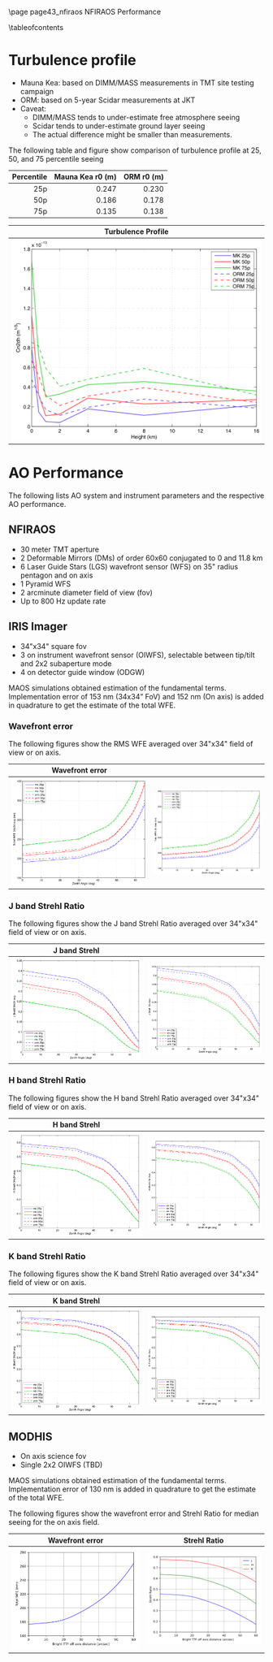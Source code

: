 \page page43_nfiraos NFIRAOS Performance

\tableofcontents
# Turbulence profile

- Mauna Kea: based on DIMM/MASS measurements in TMT site testing campaign
- ORM: based on 5-year Scidar measurements at JKT
- Caveat:
	- DIMM/MASS tends to under-estimate free atmosphere seeing
	- Scidar tends to under-estimate ground layer seeing
	- The actual difference might be smaller than measurements.

The following table and figure show comparison of turbulence profile at 25, 50, and 75 percentile seeing

|Percentile |Mauna Kea r0 (m) | ORM r0 (m)|
|----------:|--------------------:|------------------:|
|25p |0.247 |0.230|
|50p |0.186 |0.178|
|75p |0.135 |0.138|

|Turbulence Profile|
|------------------|
|![](cn2.svg)|

# AO Performance

The following lists AO system and instrument parameters and the respective AO performance.

## NFIRAOS
- 30 meter TMT aperture
- 2 Deformable Mirrors (DMs) of order 60x60 conjugated to 0 and 11.8 km
- 6 Laser Guide Stars (LGS) wavefront sensor (WFS) on 35" radius pentagon and on axis
- 1 Pyramid WFS 
- 2 arcminute diameter field of view (fov)
- Up to 800 Hz update rate

## IRIS Imager
- 34"x34" square fov
- 3 on instrument wavefront sensor (OIWFS), selectable between tip/tilt and 2x2 subaperture mode
- 4 on detector guide window (ODGW)

MAOS simulations obtained estimation of the fundamental terms. Implementation error of 153 nm (34x34” FoV) and 152 nm (On axis) is added in quadrature to get the estimate of the total WFE.


### Wavefront error

The following figures show the RMS WFE averaged over 34"x34" field of view or on axis.

|Wavefront error||
|:-------------------:|:-------------------:|
|![RMS over IRIS fov](wfe_iris.svg) | ![On axis](wfe_onaxis.svg)|


### J band Strehl Ratio

The following figures show the J band Strehl Ratio averaged over 34"x34" field of view or on axis.

|J band Strehl ||
|:-------------------:|:-------------------:|
|![RMS over IRIS fov](JStrehl_iris.svg) | ![On axis](JStrehl_onaxis.svg)|

### H band Strehl Ratio

The following figures show the H band Strehl Ratio averaged over 34"x34" field of view or on axis.

|H band Strehl||
|:-------------------:|:-------------------:|
|![RMS over IRIS fov](HStrehl_iris.svg) | ![On axis](HStrehl_onaxis.svg)|

### K band Strehl Ratio

The following figures show the K band Strehl Ratio averaged over 34"x34" field of view or on axis.

|K band Strehl||
|:-------------------:|:-------------------:|
|![RMS over IRIS fov](KStrehl_iris.svg) | ![On axis](KStrehl_onaxis.svg)|

## MODHIS

- On axis science fov
- Single 2x2 OIWFS (TBD)

MAOS simulations obtained estimation of the fundamental terms. Implementation error of 130 nm is added in quadrature to get the estimate of the total WFE.

The following figures show the wavefront error and Strehl Ratio for median seeing for the on axis field.

|Wavefront error|Strehl Ratio|
|:-------------------:|:-------------------:|
|![WFE on axis](modhis_wfe.svg) | ![Strehl Ratio on axis](modhis_strehl.svg)|
